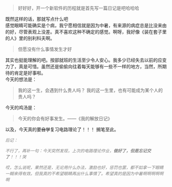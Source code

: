 >好好好，开一个新软件的历程就是首先写一篇日记是吧哈哈哈

既然这样的话，那就写点什么吧<br>
感觉眼睛可能确实是个病，我宁愿相信就是因为中暑，有来源的病症总是比没来由的好，尽管表观上没差。真不喜欢这种不确定的感觉。啊呀，我好像《装在套子里的人》里的别利科夫啊。
>但愿没有什么事情发生才好

其实也挺能理解的吧。按部就班的生活至少令人安心。我多少已经失去以前的应变力了，真是可惜。虽然还是偷偷向往着每天能够有一些不一样的地方，当然，所期待的肯定是好事啦。<br>
今天的想法是：
>我的这一生，会遇到什么贵人吗？
>我的这一生里，也有可能成为某个人的贵人吗？

今天的鸡汤是：
>今天的你会有好事发生。——《我的解放日记》

以及，今天真的要~~自学~~复习电路理论了！！！
搁笔至此。

<font size = 2 color = grey >*后记：*</font>

<font size = 2 color = 'gray'>*不行了，再补一句：今天突然发现，上次的电路理论作业，**做好了，但是忘记交了**！！！哭*</font>

<font size = 2 color = grey>*哎，怎么说呢，果然还是，无论用什么办法，激励也好，惩罚也罢，都不如拿一下眼睛一糊来得有效。但我真的不希望眼睛再出什么事情了。希望真的是因为中暑啊啊啊啊啊啊*